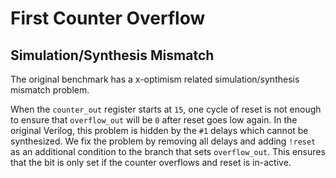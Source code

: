 # First Counter Overflow

## Simulation/Synthesis Mismatch

The original benchmark has a x-optimism related
simulation/synthesis mismatch problem.

When the `counter_out` register starts at `15`,
one cycle of reset is not enough to ensure that `overflow_out`
will be `0` after reset goes low again.
In the original Verilog, this problem is hidden by the
`#1` delays which cannot be synthesized.
We fix the problem by removing all delays and adding `!reset`
as an additional condition to the branch that sets `overflow_out`.
This ensures that the bit is only set if the counter overflows and
reset is in-active.
